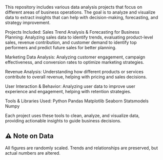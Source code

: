 This repository includes various data analysis projects that focus on different areas of business operations. The goal is to analyze and visualize data to extract insights that can help with decision-making, forecasting, and strategy improvement.

Projects Included:
Sales Trend Analysis & Forecasting for Business Planning: Analyzing sales data to identify trends, evaluating product-level sales, revenue contribution, and customer demand to identify top performers and predict future sales for better planning.

Marketing Data Analysis: Analyzing customer engagement, campaign effectiveness, and conversion rates to optimize marketing strategies.

Revenue Analysis: Understanding how different products or services contribute to overall revenue, helping with pricing and sales decisions.

User Interaction & Behavior: Analyzing user data to improve user experience and engagement, helping with retention strategies.

Tools & Libraries Used:
Python
Pandas
Matplotlib
Seaborn
Statsmodels
Numpy

Each project uses these tools to clean, analyze, and visualize data, providing actionable insights to guide business decisions.

## ⚠️ Note on Data
All figures are randomly scaled. Trends and relationships are preserved, but actual numbers are altered.

